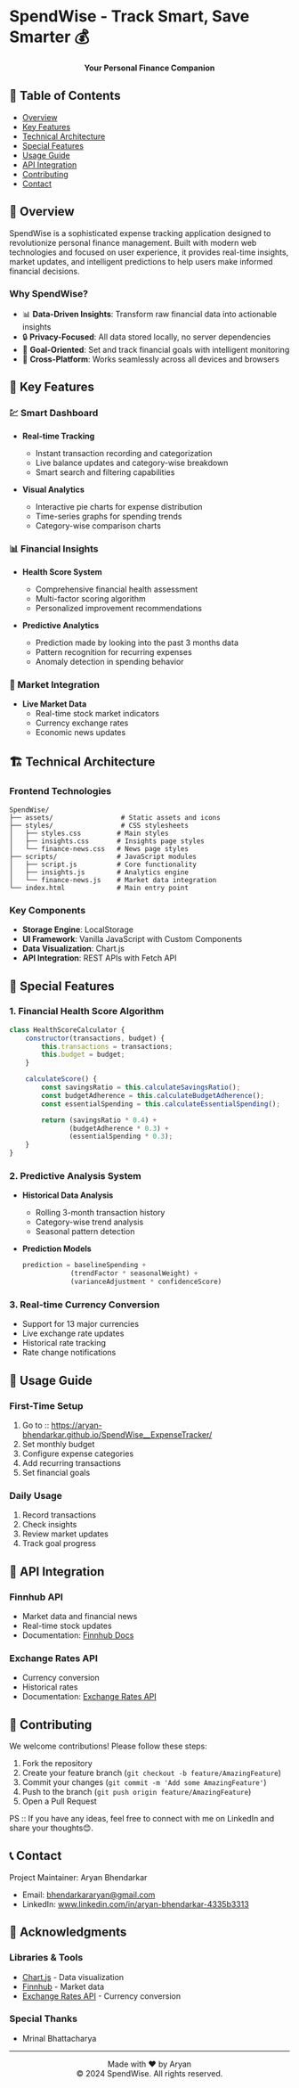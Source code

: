 # SpendWise - Track Smart, Save Smarter 💰

<div align="center">
  <p><strong>Your Personal Finance Companion</strong></p>
</div>

## 📑 Table of Contents
- [Overview](#-overview)
- [Key Features](#-key-features)
- [Technical Architecture](#-technical-architecture)
- [Special Features](#-special-features)
- [Usage Guide](#-usage-guide)
- [API Integration](#-api-integration)
- [Contributing](#-contributing)
- [Contact](#-contact)

## 🌟 Overview

SpendWise is a sophisticated expense tracking application designed to revolutionize personal finance management. Built with modern web technologies and focused on user experience, it provides real-time insights, market updates, and intelligent predictions to help users make informed financial decisions.

### Why SpendWise?
- 📊 **Data-Driven Insights**: Transform raw financial data into actionable insights
- 🔒 **Privacy-Focused**: All data stored locally, no server dependencies
- 🎯 **Goal-Oriented**: Set and track financial goals with intelligent monitoring
- 📱 **Cross-Platform**: Works seamlessly across all devices and browsers

## 💫 Key Features

### 💹 Smart Dashboard
- **Real-time Tracking**
  - Instant transaction recording and categorization
  - Live balance updates and category-wise breakdown
  - Smart search and filtering capabilities
  
- **Visual Analytics**
  - Interactive pie charts for expense distribution
  - Time-series graphs for spending trends
  - Category-wise comparison charts

### 📊 Financial Insights
- **Health Score System**
  - Comprehensive financial health assessment
  - Multi-factor scoring algorithm
  - Personalized improvement recommendations

- **Predictive Analytics**
  - Prediction made by looking into the past 3 months data 
  - Pattern recognition for recurring expenses
  - Anomaly detection in spending behavior

### 📰 Market Integration
- **Live Market Data**
  - Real-time stock market indicators
  - Currency exchange rates
  - Economic news updates

## 🏗 Technical Architecture

### Frontend Technologies
```plaintext
SpendWise/
├── assets/                 # Static assets and icons
├── styles/                 # CSS stylesheets
│   ├── styles.css         # Main styles
│   ├── insights.css       # Insights page styles
│   └── finance-news.css   # News page styles
├── scripts/               # JavaScript modules
│   ├── script.js          # Core functionality
│   ├── insights.js        # Analytics engine
│   └── finance-news.js    # Market data integration
└── index.html             # Main entry point
```

### Key Components
- **Storage Engine**: LocalStorage
- **UI Framework**: Vanilla JavaScript with Custom Components
- **Data Visualization**: Chart.js
- **API Integration**: REST APIs with Fetch API

## 🚀 Special Features

### 1. Financial Health Score Algorithm
```javascript
class HealthScoreCalculator {
    constructor(transactions, budget) {
        this.transactions = transactions;
        this.budget = budget;
    }

    calculateScore() {
        const savingsRatio = this.calculateSavingsRatio();
        const budgetAdherence = this.calculateBudgetAdherence();
        const essentialSpending = this.calculateEssentialSpending();

        return (savingsRatio * 0.4) + 
               (budgetAdherence * 0.3) + 
               (essentialSpending * 0.3);
    }
}
```

### 2. Predictive Analysis System
- **Historical Data Analysis**
  - Rolling 3-month transaction history
  - Category-wise trend analysis
  - Seasonal pattern detection

- **Prediction Models**
  ```javascript
  prediction = baselineSpending + 
              (trendFactor * seasonalWeight) + 
              (varianceAdjustment * confidenceScore)
  ```

### 3. Real-time Currency Conversion
- Support for 13 major currencies
- Live exchange rate updates
- Historical rate tracking
- Rate change notifications


## 📱 Usage Guide

### First-Time Setup
1. Go to :: https://aryan-bhendarkar.github.io/SpendWise__ExpenseTracker/
2. Set monthly budget
3. Configure expense categories
4. Add recurring transactions
5. Set financial goals

### Daily Usage
1. Record transactions
2. Check insights
3. Review market updates
4. Track goal progress

## 🔌 API Integration

### Finnhub API
- Market data and financial news
- Real-time stock updates
- Documentation: [Finnhub Docs](https://finnhub.io/docs/api)

### Exchange Rates API
- Currency conversion
- Historical rates
- Documentation: [Exchange Rates API](https://exchangeratesapi.io/documentation/)


## 🤝 Contributing

We welcome contributions! Please follow these steps:

1. Fork the repository
2. Create your feature branch (`git checkout -b feature/AmazingFeature`)
3. Commit your changes (`git commit -m 'Add some AmazingFeature'`)
4. Push to the branch (`git push origin feature/AmazingFeature`)
5. Open a Pull Request

PS :: If you have any ideas, feel free to connect with me on LinkedIn and share your thoughts😊.


## 📞 Contact

Project Maintainer: Aryan Bhendarkar
- Email: bhendarkararyan@gmail.com
- LinkedIn: www.linkedin.com/in/aryan-bhendarkar-4335b3313

## 🙏 Acknowledgments

### Libraries & Tools
- [Chart.js](https://www.chartjs.org/) - Data visualization
- [Finnhub](https://finnhub.io/) - Market data
- [Exchange Rates API](https://exchangeratesapi.io/) - Currency conversion

### Special Thanks
- Mrinal Bhattacharya
---
<div align="center">
  Made with ❤️ by Aryan
  <br>
  © 2024 SpendWise. All rights reserved.
</div> 
